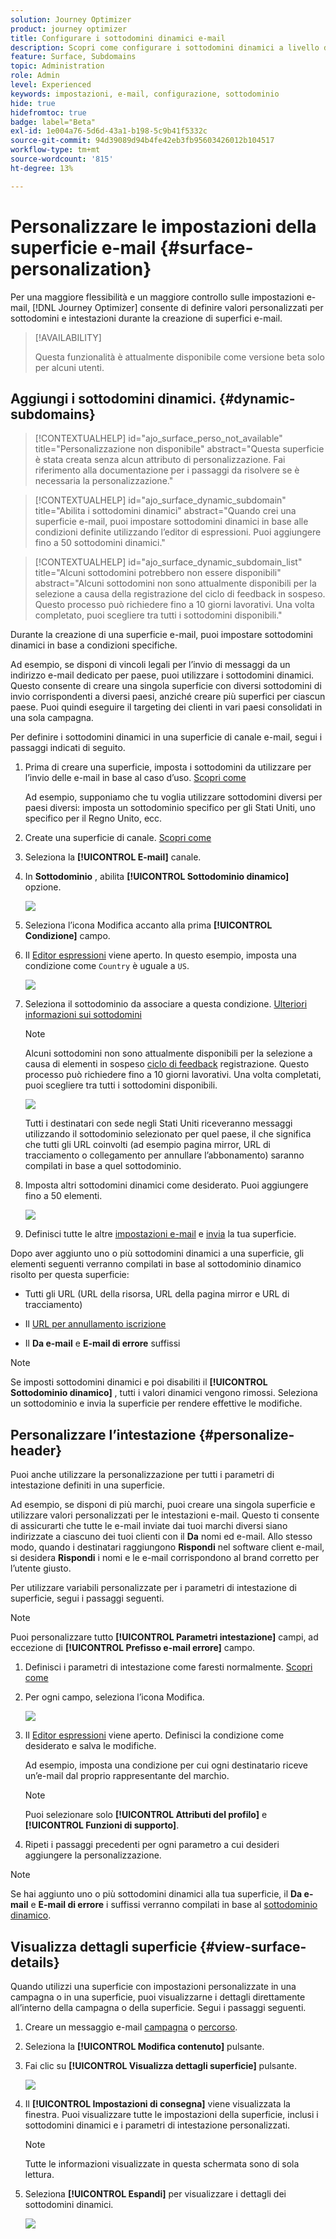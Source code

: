 ```yaml
---
solution: Journey Optimizer
product: journey optimizer
title: Configurare i sottodomini dinamici e-mail
description: Scopri come configurare i sottodomini dinamici a livello della superficie del canale e-mail
feature: Surface, Subdomains
topic: Administration
role: Admin
level: Experienced
keywords: impostazioni, e-mail, configurazione, sottodominio
hide: true
hidefromtoc: true
badge: label="Beta"
exl-id: 1e004a76-5d6d-43a1-b198-5c9b41f5332c
source-git-commit: 94d39089d94b4fe42eb3fb95603426012b104517
workflow-type: tm+mt
source-wordcount: '815'
ht-degree: 13%

---
```


# Personalizzare le impostazioni della superficie e-mail {#surface-personalization}

Per una maggiore flessibilità e un maggiore controllo sulle impostazioni e-mail, [!DNL Journey Optimizer] consente di definire valori personalizzati per sottodomini e intestazioni<!--and URL tracking parameters--> durante la creazione di superfici e-mail.

>[!AVAILABILITY]
>
>Questa funzionalità è attualmente disponibile come versione beta solo per alcuni utenti. <!--To join the beta program, contact Adobe Customer Care.-->

## Aggiungi i sottodomini dinamici. {#dynamic-subdomains}

>[!CONTEXTUALHELP]
>id="ajo_surface_perso_not_available"
>title="Personalizzazione non disponibile"
>abstract="Questa superficie è stata creata senza alcun attributo di personalizzazione. Fai riferimento alla documentazione per i passaggi da risolvere se è necessaria la personalizzazione."

>[!CONTEXTUALHELP]
>id="ajo_surface_dynamic_subdomain"
>title="Abilita i sottodomini dinamici"
>abstract="Quando crei una superficie e-mail, puoi impostare sottodomini dinamici in base alle condizioni definite utilizzando l’editor di espressioni. Puoi aggiungere fino a 50 sottodomini dinamici."

>[!CONTEXTUALHELP]
>id="ajo_surface_dynamic_subdomain_list"
>title="Alcuni sottodomini potrebbero non essere disponibili"
>abstract="Alcuni sottodomini non sono attualmente disponibili per la selezione a causa della registrazione del ciclo di feedback in sospeso. Questo processo può richiedere fino a 10 giorni lavorativi. Una volta completato, puoi scegliere tra tutti i sottodomini disponibili."

Durante la creazione di una superficie e-mail, puoi impostare sottodomini dinamici in base a condizioni specifiche.

Ad esempio, se disponi di vincoli legali per l’invio di messaggi da un indirizzo e-mail dedicato per paese, puoi utilizzare i sottodomini dinamici. Questo consente di creare una singola superficie con diversi sottodomini di invio corrispondenti a diversi paesi, anziché creare più superfici per ciascun paese. Puoi quindi eseguire il targeting dei clienti in vari paesi consolidati in una sola campagna.

Per definire i sottodomini dinamici in una superficie di canale e-mail, segui i passaggi indicati di seguito.

1. Prima di creare una superficie, imposta i sottodomini da utilizzare per l’invio delle e-mail in base al caso d’uso. [Scopri come](../configuration/about-subdomain-delegation.md)

   Ad esempio, supponiamo che tu voglia utilizzare sottodomini diversi per paesi diversi: imposta un sottodominio specifico per gli Stati Uniti, uno specifico per il Regno Unito, ecc.

1. Create una superficie di canale. [Scopri come](../configuration/channel-surfaces.md)

1. Seleziona la **[!UICONTROL E-mail]** canale.

1. In **Sottodominio** , abilita **[!UICONTROL Sottodominio dinamico]** opzione.

   ![](assets/surface-email-dynamic-subdomain.png)

1. Seleziona l’icona Modifica accanto alla prima **[!UICONTROL Condizione]** campo.

1. Il [Editor espressioni](../personalization/personalization-build-expressions.md) viene aperto. In questo esempio, imposta una condizione come `Country` è uguale a `US`.

   ![](assets/surface-email-edit-condition.png)

1. Seleziona il sottodominio da associare a questa condizione. [Ulteriori informazioni sui sottodomini](../configuration/about-subdomain-delegation.md)

   >[!NOTE]
   >
   >Alcuni sottodomini non sono attualmente disponibili per la selezione a causa di elementi in sospeso [ciclo di feedback](../reports/deliverability.md#feedback-loops) registrazione. Questo processo può richiedere fino a 10 giorni lavorativi. Una volta completati, puoi scegliere tra tutti i sottodomini disponibili. <!--where FL registration happens? is it when delegating a subdomain and you're awaiting from subdomain validation? or is it on ISP side only?-->

   ![](assets/surface-email-select-subdomain.png)

   Tutti i destinatari con sede negli Stati Uniti riceveranno messaggi utilizzando il sottodominio selezionato per quel paese, il che significa che tutti gli URL coinvolti (ad esempio pagina mirror, URL di tracciamento o collegamento per annullare l’abbonamento) saranno compilati in base a quel sottodominio.

1. Imposta altri sottodomini dinamici come desiderato. Puoi aggiungere fino a 50 elementi.

   ![](assets/surface-email-add-dynamic-subdomain.png)

   <!--Select the [IP pool](../configuration/ip-pools.md) to associate with the surface. [Learn more](email-settings.md#subdomains-and-ip-pools)-->

1. Definisci tutte le altre [impostazioni e-mail](email-settings.md) e [invia](../configuration/channel-surfaces.md#create-channel-surface) la tua superficie.

Dopo aver aggiunto uno o più sottodomini dinamici a una superficie, gli elementi seguenti verranno compilati in base al sottodominio dinamico risolto per questa superficie:

* Tutti gli URL (URL della risorsa, URL della pagina mirror e URL di tracciamento)

* Il [URL per annullamento iscrizione](email-settings.md#list-unsubscribe)

* Il **Da e-mail** e **E-mail di errore** suffissi

>[!NOTE]
>
>Se imposti sottodomini dinamici e poi disabiliti il **[!UICONTROL Sottodominio dinamico]** , tutti i valori dinamici vengono rimossi. Seleziona un sottodominio e invia la superficie per rendere effettive le modifiche.

## Personalizzare l’intestazione {#personalize-header}

Puoi anche utilizzare la personalizzazione per tutti i parametri di intestazione definiti in una superficie.

Ad esempio, se disponi di più marchi, puoi creare una singola superficie e utilizzare valori personalizzati per le intestazioni e-mail. Questo ti consente di assicurarti che tutte le e-mail inviate dai tuoi marchi diversi siano indirizzate a ciascuno dei tuoi clienti con il **Da** nomi ed e-mail. Allo stesso modo, quando i destinatari raggiungono **Rispondi** nel software client e-mail, si desidera **Rispondi** i nomi e le e-mail corrispondono al brand corretto per l’utente giusto.

Per utilizzare variabili personalizzate per i parametri di intestazione di superficie, segui i passaggi seguenti.

>[!NOTE]
>
>Puoi personalizzare tutto **[!UICONTROL Parametri intestazione]** campi, ad eccezione di **[!UICONTROL Prefisso e-mail errore]** campo.


1. Definisci i parametri di intestazione come faresti normalmente. [Scopri come](email-settings.md#email-header)

1. Per ogni campo, seleziona l’icona Modifica.

   ![](assets/surface-email-personalize-header.png)

1. Il [Editor espressioni](../personalization/personalization-build-expressions.md) viene aperto. Definisci la condizione come desiderato e salva le modifiche.

   Ad esempio, imposta una condizione per cui ogni destinatario riceve un’e-mail dal proprio rappresentante del marchio.

   >[!NOTE]
   >
   >Puoi selezionare solo **[!UICONTROL Attributi del profilo]** e **[!UICONTROL Funzioni di supporto]**.

1. Ripeti i passaggi precedenti per ogni parametro a cui desideri aggiungere la personalizzazione.

>[!NOTE]
>
>Se hai aggiunto uno o più sottodomini dinamici alla tua superficie, il **Da e-mail** e **E-mail di errore** i suffissi verranno compilati in base al [sottodominio dinamico](#dynamic-subdomains).

<!--
## Use personalized URL tracking {#personalize-url-tracking}

To use personalized URL tracking prameters, follow the steps below.

1. Select the profile attribute of your choice from the expression editor.

1. Repeat the steps above for each tracking parameter you want to personalize.

Now when the email is sent out, this parameter will be automatically appended to the end of the URL. You can then capture this parameter in web analytics tools or in performance reports.
-->

## Visualizza dettagli superficie {#view-surface-details}

Quando utilizzi una superficie con impostazioni personalizzate in una campagna o in una superficie, puoi visualizzarne i dettagli direttamente all’interno della campagna o della superficie. Segui i passaggi seguenti.

1. Creare un messaggio e-mail [campagna](../campaigns/create-campaign.md) o [percorso](../building-journeys/journey-gs.md).

1. Seleziona la **[!UICONTROL Modifica contenuto]** pulsante.

1. Fai clic su **[!UICONTROL Visualizza dettagli superficie]** pulsante.

   ![](assets/campaign-view-surface-details.png)

1. Il **[!UICONTROL Impostazioni di consegna]** viene visualizzata la finestra. Puoi visualizzare tutte le impostazioni della superficie, inclusi i sottodomini dinamici e i parametri di intestazione personalizzati.

   >[!NOTE]
   >
   >Tutte le informazioni visualizzate in questa schermata sono di sola lettura.

1. Seleziona **[!UICONTROL Espandi]** per visualizzare i dettagli dei sottodomini dinamici.

   ![](assets/campaign-delivery-settings-subdomain-expand.png)
